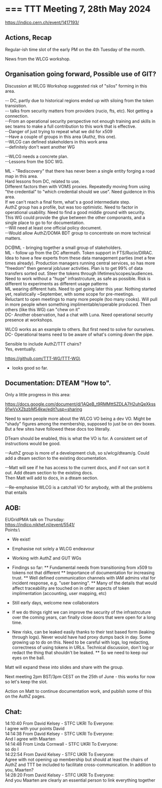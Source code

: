 ===
TTT Meeting 7, 28th May 2024
===
https://indico.cern.ch/event/1417193/

Actions, Recap
---
Regular-ish time slot of the early PM on the 4th Tuesday of the month.

News from the WLCG workshop.


Organisation going forward, Possible use of GIT?
---

Discussion at WLCG Workshop suggested risk of "silos" forming in this area.

-- DC, partly due to historical regions ended up with siloing from the token transistion.\
-- talks from security matters from providers (rucio, fts, etc). Not getting a connection.\
--From an operational security perspective not enough training and skills in sec teams to make a full contribution to this work that is effective.\
--Danger of just trying to repeat what we did for x509\
--Have a couple of groups in this area (Authz, this one).\
--WLCG can defined stakeholders in this work area\
--definitely don't want another WG

--WLCG needs a concrete plan.\
--Lessons from the SOC WG.

ML - "Rediscovery" that there has never been a single entity forging a road map in this area.\
Hard lessons from DC, related to use.\
Different factors then with VOMS proxies. Repeatedly moving from using "the credential" to "which credential should we use". Need guidence in this area.\
If we can't reach a final form, what's a good intermediate step.\
AuthZ group has a profile, but was too optimistic. Need to factor in operational usability. Need to find a good middle ground with security.\
This WG could provide the glue between the other componants, and a single place to go to for documentation.\
--Will need at least one official policy document.\
--Would allow AuthZ/DOMA BDT group to concentrate on more technical matters.

DC@ML - bringing together a small group of stakeholders.\
ML - follow up from the DC aftermath. Token support in FTS/Rucio/DIRAC. Idea to have a few experts from these data management parties (met a few times already). Production managers running central services, so has more "freedom" then general job/user activities.  Plan is to get 99% of data transfers sorted out. Steer the tokens through lifetimes/scopes/audiences. Need to work without a "huge" infrastrcuture, as safe as possible. Risk is different to experiments as different usage patterns\
ML wearing different hats. Need to get going later this year. Nothing started yet, realistically ~September, with some scope for pre-meetings. \
Reluctant to open meetings to many more people (too many cooks). Will pull in more people when something implimentable/operable produced. Then others (like this WG) can "chew on it"\
DC- Another observation, had a chat with Luna. Need operational security presence at workshops.

WLCG works as an example to others. But first need to solve for ourselves.\
DC- Operational teams need to be aware of what's coming down the pipe. 

Sensible to include AuthZ/TTT chairs?\
Yes, eventually.


https://github.com/TTT-WG/TTT-WG\
- looks good so far.

Documentation: DTEAM "How to".
---
Only a little progress in this area:

https://docs.google.com/document/d/1AQeB_t9RMMttSZDLA7H2uhQeXkss91wVxXZbzbM54kw/edit?usp=sharing 

Need to warn people more about the WLCG VO being a dev VO. Might be "shady" figures among the membership, supposed to just be on dev boxes. But a few sites have followed these docs too literally.

DTeam should be enabled, this is what the VO is for. A consistent set of instructions would be good.

--AuthZ group is more of a development club, so s/wlcg/dteam/g. Could add a dteam section to the existing documentation.

--Matt will see if he has access to the current docs, and if not can sort it out. Add dteam section to the existing docs.\
Then Matt will add to docs, in a dteam section.

--Re-emphasise WLCG is a catchall VO for anybody, with all the problems that entails

AOB:
---

EUGridPMA talk on Thursday:\
https://indico.nikhef.nl/event/5541/ \
Points:\
* We exist!
* Emphasise not solely a WLCG endeavour
* Working with AuthZ and GUT WGs
* Findings so far:
** Fundamental needs from transitioning from x509 to tokens not that different
** Importance of documentation for increasing trust.
** Well defined communication channels with IAM admins vital for incident response, e.g. "user banning".
** Many of the details that would affect traceability are touched on in other aspects of token implimentation (accounting, user mapping, etc)
* Still early days, welcome new collaborators 

* If we do things right we can improve the security of the infrastrcuture over the coming years, can finally close doors that were open for a long time.
* New risks, can be leaked easily thanks to their test based form (leaking through logs). Never would have had proxy dumps back in day. Some growing up to do on this. Need to be careful with logs, log redacting, correctness of using tokens in URLs. Technical discussion, don't log or redact the thing that shouldn't be leaked. 
** So we need to keep our eyes on the ball.

Matt will expand these into slides and share with the group.


Next meeting 2pm BST/3pm CEST on the 25th of June - this works for now so let's keep the slot.

Action on Matt to continue documentation work, and publish some of this on the AuthZ pages.

Chat:
---

14:10:40 From David Kelsey - STFC UKRI To Everyone:\
	I agree with your points David\
14:14:38 From David Kelsey - STFC UKRI To Everyone:\
	And I agree with Maarten\
14:14:48 From Linda Cornwall - STFC UKRI To Everyone:\
	so do I\
14:22:54 From David Kelsey - STFC UKRI To Everyone:\
	Agree with not opening up membership but should at least the chairs of AuthZ and TTT be included to facilitate cross-communication.  In addition to you, Maarten?\
14:28:20 From David Kelsey - STFC UKRI To Everyone:\
	And you Maarten are clearly an essential person to link everything together
